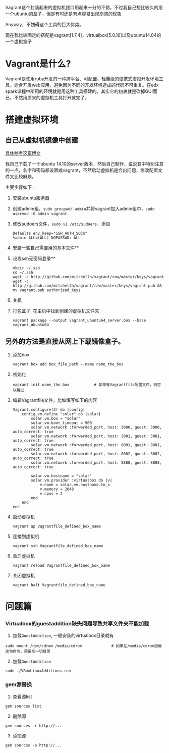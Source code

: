 

Vagrant这个封装起来的虚拟机接口用起来十分的不错，不过我自己想比较久的用一个ubuntu的盒子，但是有时还是有点容易出现崩溃的现象

Anyway，不妨碍这个工具的巨大优势。

现在我比较固定的搭配是vagrant[1.7.4]，virtualbox[5.0.16]以及ubuntu14.04的一个虚拟盒子


# Vagrant是什么?

Vagrant是使用ruby开发的一种跨平台、可配置、轻量级的便携式虚拟开发环境工具。适合开发web应用，避免因为不同的开发环境造成的代码不可重复。在edx spark课程中所用的环境就是用这种工具搭建的。其实它的初衷就是砍掉GUI而已，不然用原来的虚拟机工具打开就完了。

# 搭建虚拟环境

## 自己从虚拟机镜像中创建


[具体参考这篇博文][make_vbox]

我自己下载了一个ubuntu 14.10的server版本，然后自己制作，说说其中特别注意的一点，名字和密码都设置成vagrant，不然启动虚拟机是会出问题，修改配置文件又比较麻烦。

主要步骤如下：

1. 安装ubuntu服务器

2. 创建admin组，`sudo groupadd admin`并将vagrant加入admin组中，`sudo usermod -G admin vagrant`
3. 修改sudoers文件，`sudo vi /etc/sudoers`，添加

	```
	Defaults env_keep="SSH_AUTH_SOCK"
	%admin ALL=(ALL) NOPASSWD: ALL
	```

4. 安装一些自己需要用的基本文件**

5. 设置ssh无密码登录**

	```
  	mkdir ~/.ssh
  	cd ~/.ssh
	wget -c http://github.com/mitchellh/vagrant/raw/master/keys/vagrant
	wget -c http://github.com/mitchellh/vagrant/raw/master/keys/vagrant.pub && mv vagrant.pub authorized_keys
	```

6. 关机

7. 打包盒子, 在主机中找到创建的虚拟机文件夹

    ```
	vagrant package --output vagrant_ubuntu64_server.box --base vagrant_ubuntu64
    ```

## 另外的方法是直接从网上下载镜像盒子。

1. 添加box

    ```
    vagrant box add box_file_path --name name_the_box
    ```

2. 初始化

    ```
    vagrant init name_the_box           # 如果有Vagrantfile配置文件，则可以跳过
    ```

3. 编辑Vagrantfile文件，比如填写如下的内容

    ```
    Vagrant.configure(2) do |config|
        config.vm.define "solar" do |solar|
            solar.vm.box = "solar"
            solar.vm.boot_timeout = 900
            solar.vm.network :forwarded_port, host: 3000, guest: 3000, auto_correct: true
            solar.vm.network :forwarded_port, host: 3001, guest: 3001, auto_correct: true
            solar.vm.network :forwarded_port, host: 8001, guest: 8001, auto_correct: true
            solar.vm.network :forwarded_port, host: 8002, guest: 8002, auto_correct: true
            solar.vm.network :forwarded_port, host: 8888, guest: 8888, auto_correct: true

            solar.vm.hostname = "solar"
            solar.vm.provider :virtualbox do |v|
                v.name = solar.vm.hostname.to_s
                v.memory = 2048
                v.cpus = 2
            end
        end
    end
    ```

4. 启动虚拟机

    ```
    vagrant up Vagrantfile_defined_box_name
    ```

5. 连接到虚拟机

    ```
    vagrant ssh Vagrantfile_defined_box_name
    ```

6. 重启虚拟机

    ```
    vagrant reload Vagrantfile_defined_box_name
    ```

7. 关闭虚拟机

    ```
    vagrant halt Vagrantfile_defined_box_name
    ```

# 问题篇

### Virtualbox的guestaddition缺失问题导致共享文件夹不能加载

1. 加载`GuestAddition`, 一般安装的virtualbox目录就有

```
sudo mount /dev/cdrom /media/cdrom             # 如果在/media/cdrom加载这句命令，需要切一切目录
```

2. 加载`GuestAddition`

```
sudo ./VBoxLinuxAdditions.run
```

### gem源替换

1. 查看源list

```
gem sources list
```

2. 删除源

```
gem sources -r http://...
```

3. 添加源

```
gem sources -a http://...
```

[vagrant doc]: https://docs.vagrantup.com/v2/
[vagrant download]: http://www.vagrantup.com/downloads
[vbox]: https://www.virtualbox.org/wiki/Downloads
[vbox_list]: http://www.vagrantbox.es/
[make_vbox]: http://xuclv.blog.51cto.com/5503169/1239351
[vagrant github]: https://github.com/astaxie/Go-in-Action/blob/master/ebook/zh/01.2.md
[hadoop]: http://www.cnblogs.com/shishanyuan/p/4147580.html

